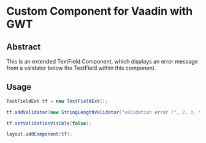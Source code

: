 Custom Component for Vaadin with GWT
====================================

Abstract
--------

This is an extended TextField Component, which displays an error message from a validator below the TextField within this component.


Usage 
-----
```java
TextFieldExt tf = new TextFieldExt();

tf.addValidator(new StringLengthValidator("validation error !", 2, 3, false));

tf.setValidationVisible(false);

layout.addComponent(tf);

```


